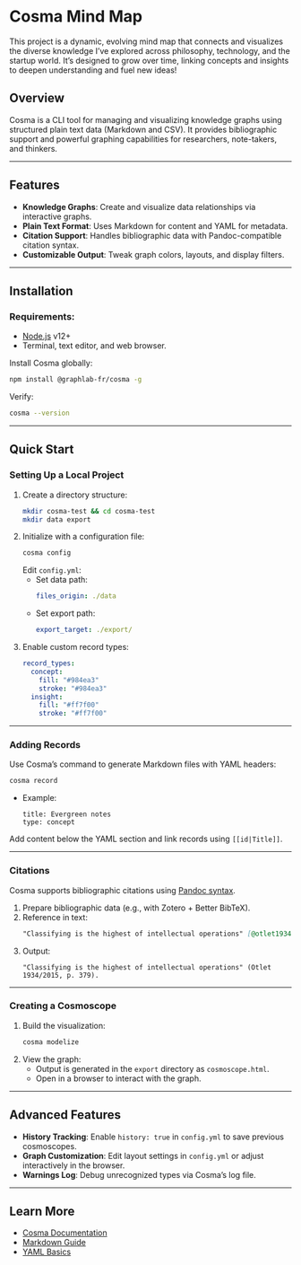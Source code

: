 
# Cosma Mind Map

This project is a dynamic, evolving mind map that connects and visualizes the diverse knowledge I’ve explored across philosophy, technology, and the startup world. It’s designed to grow over time, linking concepts and insights to deepen understanding and fuel new ideas!


## Overview

Cosma is a CLI tool for managing and visualizing knowledge graphs using structured plain text data (Markdown and CSV). It provides bibliographic support and powerful graphing capabilities for researchers, note-takers, and thinkers.

---

## Features

- **Knowledge Graphs**: Create and visualize data relationships via interactive graphs.
- **Plain Text Format**: Uses Markdown for content and YAML for metadata.
- **Citation Support**: Handles bibliographic data with Pandoc-compatible citation syntax.
- **Customizable Output**: Tweak graph colors, layouts, and display filters.

---

## Installation

### Requirements:
- [Node.js](https://nodejs.org/) v12+
- Terminal, text editor, and web browser.

Install Cosma globally:
```bash
npm install @graphlab-fr/cosma -g
```
Verify:
```bash
cosma --version
```

---

## Quick Start

### Setting Up a Local Project
1. Create a directory structure:
   ```bash
   mkdir cosma-test && cd cosma-test
   mkdir data export
   ```
2. Initialize with a configuration file:
   ```bash
   cosma config
   ```
   Edit `config.yml`:
   - Set data path:
     ```yaml
     files_origin: ./data
     ```
   - Set export path:
     ```yaml
     export_target: ./export/
     ```
3. Enable custom record types:
   ```yaml
   record_types:
     concept:
       fill: "#984ea3"
       stroke: "#984ea3"
     insight:
       fill: "#ff7f00"
       stroke: "#ff7f00"
   ```

---

### Adding Records
Use Cosma’s command to generate Markdown files with YAML headers:
```bash
cosma record
```
- Example:
  ```plaintext
  title: Evergreen notes
  type: concept
  ```
Add content below the YAML section and link records using `[[id|Title]]`.

---

### Citations
Cosma supports bibliographic citations using [Pandoc syntax](https://pandoc.org/MANUAL.html#citations).

1. Prepare bibliographic data (e.g., with Zotero + Better BibTeX).
2. Reference in text:
   ```markdown
   "Classifying is the highest of intellectual operations" [@otlet1934, 379].
   ```
3. Output:
   ```plaintext
   "Classifying is the highest of intellectual operations" (Otlet 1934/2015, p. 379).
   ```

---
 
### Creating a Cosmoscope
1. Build the visualization:
   ```bash
   cosma modelize
   ```
2. View the graph:
   - Output is generated in the `export` directory as `cosmoscope.html`.
   - Open in a browser to interact with the graph.

---

## Advanced Features
- **History Tracking**: Enable `history: true` in `config.yml` to save previous cosmoscopes.
- **Graph Customization**: Edit layout settings in `config.yml` or adjust interactively in the browser.
- **Warnings Log**: Debug unrecognized types via Cosma’s log file.

---

## Learn More
- [Cosma Documentation](https://cosma.arthurperret.fr/user-manual.html)
- [Markdown Guide](https://commonmark.org/help/)
- [YAML Basics](https://yaml.org/)
